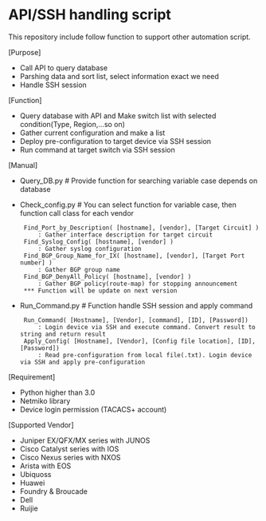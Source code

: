 # API/SSH handling script
This repository include follow function to support other automation script.

[Purpose]
 - Call API to query database
 - Parshing data and sort list, select information exact we need
 - Handle SSH session

[Function]
 - Query database with API and Make switch list with selected condition(Type, Region,...so on)
 - Gather current configuration and make a list
 - Deploy pre-configuration to target device via SSH session
 - Run command at target switch via SSH session

[Manual]
 - Query_DB.py              # Provide function for searching variable case depends on database
 - Check_config.py          # You can select function for variable case, then function call class for each vendor
     
        Find_Port_by_Description( [hostname], [vendor], [Target Circuit] )
            : Gather interface description for target circuit
        Find_Syslog_Config( [hostname], [vendor] )      
            : Gather syslog configuration
        Find_BGP_Group_Name_for_IX( [hostname], [vendor], [Target Port number] )
            : Gather BGP group name
        Find_BGP_DenyAll_Policy( [hostname], [vendor] )
            : Gather BGP policy(route-map) for stopping announcement
        *** Function will be update on next version
 - Run_Command.py           # Function handle SSH session and apply command
 
        Run_Command( [Hostname], [Vendor], [command], [ID], [Password])
            : Login device via SSH and execute command. Convert result to string and return result
        Apply_Config( [Hostname], [Vendor], [Config file location], [ID], [Password])
            : Read pre-configuration from local file(.txt). Login device via SSH and apply pre-configuration


[Requirement]
 - Python higher than 3.0
 - Netmiko library
 - Device login permission (TACACS+ account)


[Supported Vendor]
 - Juniper EX/QFX/MX series with JUNOS
 - Cisco Catalyst series with IOS
 - Cisco Nexus series with NXOS
 - Arista with EOS
 - Ubiquoss
 - Huawei
 - Foundry & Broucade
 - Dell
 - Ruijie
